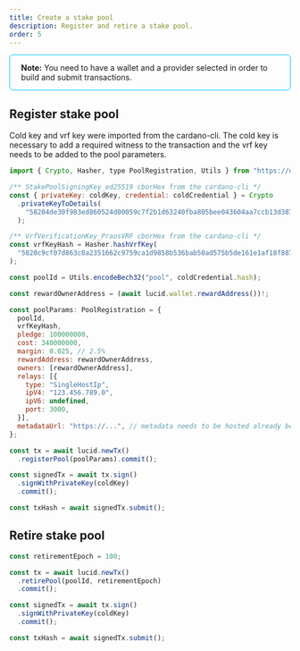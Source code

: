 ```yaml
---
title: Create a stake pool
description: Register and retire a stake pool. 
order: 5
---
```


<div style="padding: 14px 20px; border-radius: 6px; border: solid 1px deepskyblue">
<b>Note:</b> You need to have a wallet and a provider selected in order to build and submit transactions.
</div>

## Register stake pool

Cold key and vrf key were imported from the cardano-cli. The cold key is
necessary to add a required witness to the transaction and the vrf key needs to
be added to the pool parameters.

```js
import { Crypto, Hasher, type PoolRegistration, Utils } from "https://deno.land/x/lucid/mod.ts";

/** StakePoolSigningKey_ed25519 cborHex from the cardano-cli */
const { privateKey: coldKey, credential: coldCredential } = Crypto
  .privateKeyToDetails(
    "58204de30f983ed860524d00059c7f2b1d63240fba805bee043604aa7ccb13d387e9",
  );

/** VrfVerificationKey_PraosVRF cborHex from the cardano-cli */
const vrfKeyHash = Hasher.hashVrfKey(
  "5820c9cf07d863c8a2351662c9759ca1d9858b536bab50ad575b5de161e1af18f887",
);

const poolId = Utils.encodeBech32("pool", coldCredential.hash);

const rewardOwnerAddress = (await lucid.wallet.rewardAddress())!;

const poolParams: PoolRegistration = {
  poolId,
  vrfKeyHash,
  pledge: 100000000,
  cost: 340000000,
  margin: 0.025, // 2.5%
  rewardAddress: rewardOwnerAddress,
  owners: [rewardOwnerAddress],
  relays: [{
    type: "SingleHostIp",
    ipV4: "123.456.789.0",
    ipV6: undefined,
    port: 3000,
  }],
  metadataUrl: "https://...", // metadata needs to be hosted already before registering the pool
};

const tx = await lucid.newTx()
  .registerPool(poolParams).commit();

const signedTx = await tx.sign()
  .signWithPrivateKey(coldKey)
  .commit();

const txHash = await signedTx.submit();
```

## Retire stake pool

```js
const retirementEpoch = 100;

const tx = await lucid.newTx()
  .retirePool(poolId, retirementEpoch)
  .commit();

const signedTx = await tx.sign()
  .signWithPrivateKey(coldKey)
  .commit();

const txHash = await signedTx.submit();
```